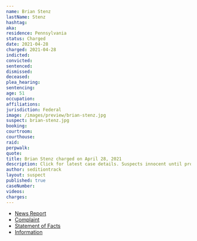 ```yaml
---
name: Brian Stenz
lastName: Stenz
hashtag:
aka:
residence: Pennsylvania
status: Charged
date: 2021-04-28
charged: 2021-04-28
indicted:
convicted:
sentenced:
dismissed:
deceased:
plea_hearing:
sentencing:
age: 51
occupation:
affiliations:
jurisdiction: Federal
image: /images/preview/brian-stenz.jpg
suspect: brian-stenz.jpg
booking:
courtroom:
courthouse:
raid:
perpwalk:
quote:
title: Brian Stenz charged on April 28, 2021
description: Click for latest case details. Suspects innocent until proven guilty.
author: seditiontrack
layout: suspect
published: true
caseNumber:
videos:
charges:
---
```

- [News Report](https://www.msn.com/en-us/news/crime/montgomery-county-man-charged-in-capitol-insurrection/ar-BB1geNiC)
- [Complaint](https://www.justice.gov/opa/case-multi-defendant/file/1391156/download)
- [Statement of Facts](https://www.justice.gov/opa/case-multi-defendant/file/1391161/download)
- [Information](https://www.justice.gov/usao-dc/case-multi-defendant/file/1414606/download)
